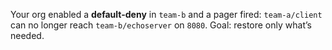 Your org enabled a **default-deny** in `team-b` and a pager fired: `team-a/client` can no longer reach `team-b/echoserver` on `8080`.
Goal: restore only what’s needed.
